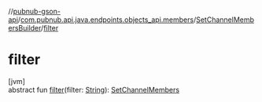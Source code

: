 //[pubnub-gson-api](../../../index.md)/[com.pubnub.api.java.endpoints.objects_api.members](../index.md)/[SetChannelMembersBuilder](index.md)/[filter](filter.md)

# filter

[jvm]\
abstract fun [filter](filter.md)(filter: [String](https://docs.oracle.com/javase/8/docs/api/java/lang/String.html)): [SetChannelMembers](../-set-channel-members/index.md)
